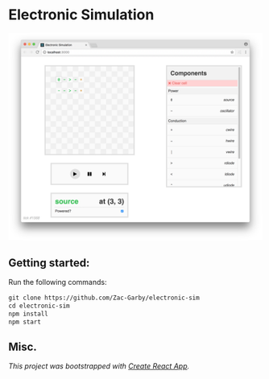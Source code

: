 # Electronic Simulation
![Screenshot](img/screenshot.png)

## Getting started:

Run the following commands:

```
git clone https://github.com/Zac-Garby/electronic-sim
cd electronic-sim
npm install
npm start
```

## Misc.
_This project was bootstrapped with [Create React App](https://github.com/facebookincubator/create-react-app)._
